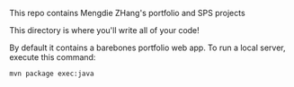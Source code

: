This repo contains Mengdie ZHang's portfolio and SPS projects

This directory is where you'll write all of your code!

By default it contains a barebones portfolio web app. To run a local server,
execute this command:

```
mvn package exec:java
```
